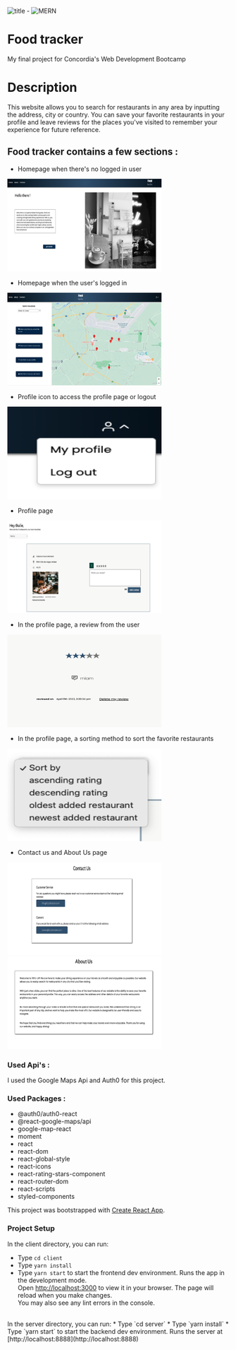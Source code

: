 ![title](https://img.shields.io/badge/Capstone%20Project-Food%20tracker-blue) - ![MERN](https://img.shields.io/badge/stack-MERN-ff69b4)
# Food tracker
My final project for Concordia's Web Development Bootcamp

# Description
This website allows you to search for restaurants in any area by inputting the address, city or country. You can save your favorite restaurants in your profile and leave reviews for the places you've visited to remember your experience for future reference.

## Food tracker contains a few sections :

* Homepage when there's no logged in user <br>
<img src="./client/src/images/noUser.png" alt="home page when there's no logged in user" height="210" width="350"/>

* Homepage when the user's logged in <br>
<img src="./client/src/images/Homefeed.png" alt="homefeed with the map and instructions" height="210" width="350"/>

* Profile icon to access the profile page or logout <br>
<img src="./client/src/images/profileIcon.png" alt="profile Icon with Profile and Logout links" height="210" width="350"/>

* Profile page <br>
<img src="./client/src/images/Profile.png" alt="profile page" height="210" width="350"/>

* In the profile page, a review from the user <br>
<img src="./client/src/images/review.png" alt="review from user" height="210" width="350"/>

* In the profile page, a sorting method to sort the favorite restaurants <br>
<img src="./client/src/images/Sort.png" alt="sorting method" height="210" width="350"/>

* Contact us and About Us page <br>
<img src="./client/src/images/contact.png" alt="Contact us page" height="210" width="350"/>
<img src="./client/src/images/about.png" alt="About us page" height="210" width="350"/>

### Used Api's : 
I used the Google Maps Api and Auth0 for this project.

### Used Packages : 
 - @auth0/auth0-react
- @react-google-maps/api
- google-map-react
- moment
- react
- react-dom
- react-global-style
- react-icons
- react-rating-stars-component
- react-router-dom
- react-scripts
- styled-components


This project was bootstrapped with [Create React App](https://github.com/facebook/create-react-app).

### Project Setup
In the client directory, you can run:
* Type `cd client`
* Type `yarn install`
* Type `yarn start` to start the frontend dev environment.
Runs the app in the development mode.<br/>
Open [http://localhost:3000](http://localhost:3000) to view it in your browser.
The page will reload when you make changes.\
You may also see any lint errors in the console.
<br/>
In the server directory, you can run:
* Type `cd server`
* Type `yarn install`
* Type `yarn start` to start the backend dev environment.
Runs the server at [http://localhost:8888](http://localhost:8888)
